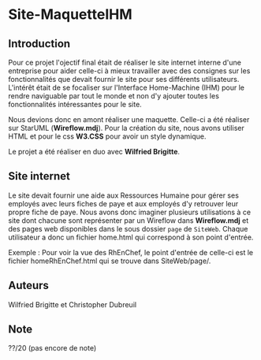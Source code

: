 # Site-MaquetteIHM

## Introduction

Pour ce projet l'ojectif final était de réaliser le site internet interne d'une entreprise pour aider celle-ci à mieux travailler avec des consignes sur les fonctionnalités que devait fournir le site pour ses différents utilisateurs. L'intérêt était de se focaliser sur l'Interface Home-Machine (IHM) pour le rendre naviguable par tout le monde et non d'y ajouter toutes les fonctionnalités intéressantes pour le site.

Nous devions donc en amont réaliser une maquette. Celle-ci a été réaliser sur StarUML (**Wireflow.mdj**). Pour la création du site, nous avons utiliser HTML et pour le css **W3.CSS** pour avoir un style dynamique.

Le projet a été réaliser en duo avec **Wilfried Brigitte**.

## Site internet

Le site devait fournir une aide aux Ressources Humaine pour gérer ses employés avec leurs fiches de paye et aux employés d'y retrouver leur propre fiche de paye. Nous avons donc imaginer plusieurs utilisations à ce site dont chacune sont représenter par un Wireflow dans **Wireflow.mdj** et des pages web disponibles dans le sous dossier `page` de `SiteWeb`. Chaque utilisateur a donc un fichier home<NomUtilisateur>.html qui correspond à son point d'entrée.

Exemple :
Pour voir la vue des RhEnChef, le point d'entrée de celle-ci est le fichier homeRhEnChef.html qui se trouve dans SiteWeb/page/.

## Auteurs

Wilfried Brigitte et Christopher Dubreuil

## Note

??/20 (pas encore de note)
